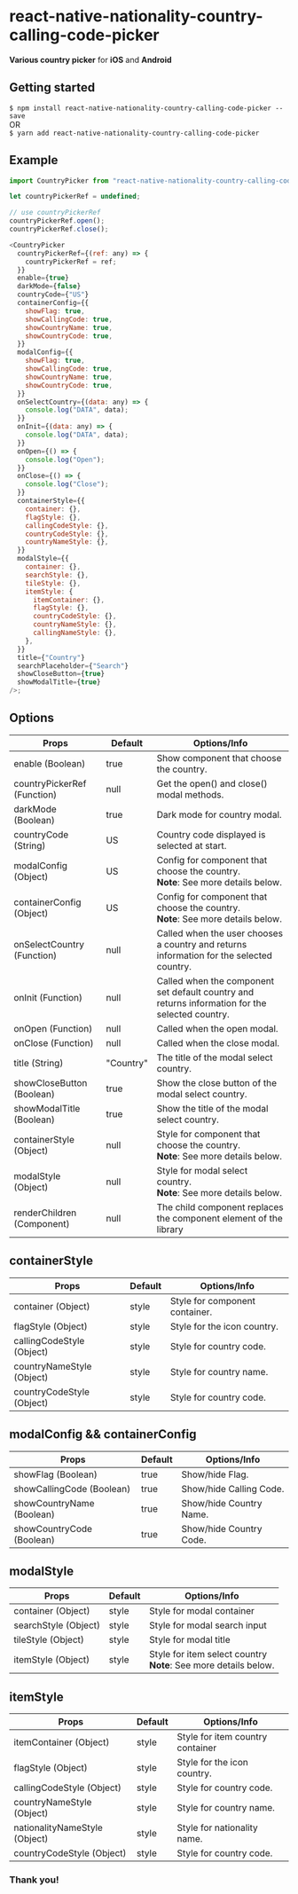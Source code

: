 # react-native-nationality-country-calling-code-picker

**Various country picker** for **iOS** and **Android**

## Getting started

`$ npm install react-native-nationality-country-calling-code-picker --save`
<br>
OR
<br>
`$ yarn add react-native-nationality-country-calling-code-picker`

## Example

```javascript
import CountryPicker from "react-native-nationality-country-calling-code-picker";

let countryPickerRef = undefined;

// use countryPickerRef
countryPickerRef.open();
countryPickerRef.close();

<CountryPicker
  countryPickerRef={(ref: any) => {
    countryPickerRef = ref;
  }}
  enable={true}
  darkMode={false}
  countryCode={"US"}
  containerConfig={{
    showFlag: true,
    showCallingCode: true,
    showCountryName: true,
    showCountryCode: true,
  }}
  modalConfig={{
    showFlag: true,
    showCallingCode: true,
    showCountryName: true,
    showCountryCode: true,
  }}
  onSelectCountry={(data: any) => {
    console.log("DATA", data);
  }}
  onInit={(data: any) => {
    console.log("DATA", data);
  }}
  onOpen={() => {
    console.log("Open");
  }}
  onClose={() => {
    console.log("Close");
  }}
  containerStyle={{
    container: {},
    flagStyle: {},
    callingCodeStyle: {},
    countryCodeStyle: {},
    countryNameStyle: {},
  }}
  modalStyle={{
    container: {},
    searchStyle: {},
    tileStyle: {},
    itemStyle: {
      itemContainer: {},
      flagStyle: {},
      countryCodeStyle: {},
      countryNameStyle: {},
      callingNameStyle: {},
    },
  }}
  title={"Country"}
  searchPlaceholder={"Search"}
  showCloseButton={true}
  showModalTitle={true}
/>;
```

## Options

| Props                       | Default   | Options/Info                                                                                    |
| --------------------------- | --------- | ----------------------------------------------------------------------------------------------- |
| enable (Boolean)            | true      | Show component that choose the country.                                                         |
| countryPickerRef (Function) | null      | Get the open() and close() modal methods.                                                       |
| darkMode (Boolean)          | true      | Dark mode for country modal.                                                                    |
| countryCode (String)        | US        | Country code displayed is selected at start.                                                    |
| modalConfig (Object)        | US        | Config for component that choose the country. <br> **Note**: See more details below.            |
| containerConfig (Object)    | US        | Config for component that choose the country. <br> **Note**: See more details below.            |
| onSelectCountry (Function)  | null      | Called when the user chooses a country and returns information for the selected country.        |
| onInit (Function)           | null      | Called when the component set default country and returns information for the selected country. |
| onOpen (Function)           | null      | Called when the open modal.                                                                     |
| onClose (Function)          | null      | Called when the close modal.                                                                    |
| title (String)              | "Country" | The title of the modal select country.                                                          |
| showCloseButton (Boolean)   | true      | Show the close button of the modal select country.                                              |
| showModalTitle (Boolean)    | true      | Show the title of the modal select country.                                                     |
| containerStyle (Object)     | null      | Style for component that choose the country. <br> **Note**: See more details below.             |
| modalStyle (Object)         | null      | Style for modal select country. <br> **Note**: See more details below.                          |
| renderChildren (Component)  | null      | The child component replaces the component element of the library                               |

## containerStyle

| Props                     | Default | Options/Info                   |
| ------------------------- | ------- | ------------------------------ |
| container (Object)        | style   | Style for component container. |
| flagStyle (Object)        | style   | Style for the icon country.    |
| callingCodeStyle (Object) | style   | Style for country code.        |
| countryNameStyle (Object) | style   | Style for country name.        |
| countryCodeStyle (Object) | style   | Style for country code.        |

## modalConfig && containerConfig

| Props                     | Default | Options/Info            |
| ------------------------- | ------- | ----------------------- |
| showFlag (Boolean)        | true    | Show/hide Flag.         |
| showCallingCode (Boolean) | true    | Show/hide Calling Code. |
| showCountryName (Boolean) | true    | Show/hide Country Name. |
| showCountryCode (Boolean) | true    | Show/hide Country Code. |

## modalStyle

| Props                | Default | Options/Info                                                         |
| -------------------- | ------- | -------------------------------------------------------------------- |
| container (Object)   | style   | Style for modal container                                            |
| searchStyle (Object) | style   | Style for modal search input                                         |
| tileStyle (Object)   | style   | Style for modal title                                                |
| itemStyle (Object)   | style   | Style for item select country <br> **Note**: See more details below. |

## itemStyle

| Props                         | Default | Options/Info                     |
| ----------------------------- | ------- | -------------------------------- |
| itemContainer (Object)        | style   | Style for item country container |
| flagStyle (Object)            | style   | Style for the icon country.      |
| callingCodeStyle (Object)     | style   | Style for country code.          |
| countryNameStyle (Object)     | style   | Style for country name.          |
| nationalityNameStyle (Object) | style   | Style for nationality name.      |
| countryCodeStyle (Object)     | style   | Style for country code.          |

### Thank you!

```

```
